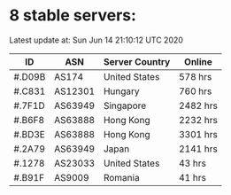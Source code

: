 # 8 stable servers:

Latest update at: Sun Jun 14 21:10:12 UTC 2020

| ID | ASN | Server Country | Online |
| -- | --- | -------------- | ------ |
| #.D09B | AS174 | United States | 578 hrs |
| #.C831 | AS12301 | Hungary | 760 hrs |
| #.7F1D | AS63949 | Singapore | 2482 hrs |
| #.B6F8 | AS63888 | Hong Kong | 2232 hrs |
| #.BD3E | AS63888 | Hong Kong | 3301 hrs |
| #.2A79 | AS63949 | Japan | 2141 hrs |
| #.1278 | AS23033 | United States | 43 hrs |
| #.B91F | AS9009 | Romania | 41 hrs |

